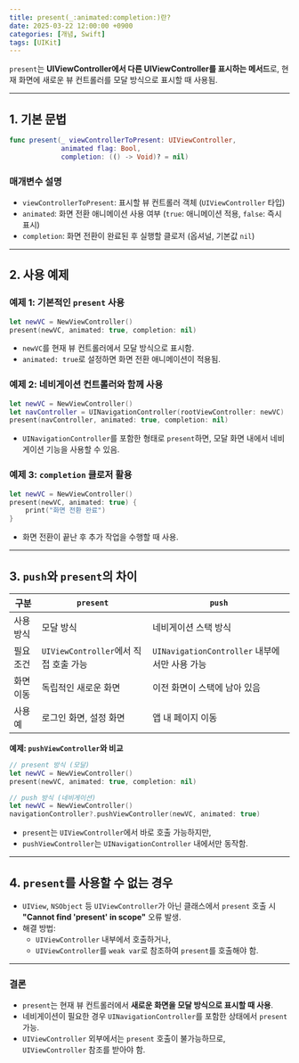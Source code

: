 ```yaml
---
title: present(_:animated:completion:)란?
date: 2025-03-22 12:00:00 +0900
categories: [개념, Swift]
tags: [UIKit]
---
```


`present`는 **UIViewController에서 다른 UIViewController를 표시하는 메서드**로, 현재 화면에 새로운 뷰 컨트롤러를 모달 방식으로 표시할 때 사용됨.

---

## 1. 기본 문법

```swift
func present(_ viewControllerToPresent: UIViewController,
             animated flag: Bool,
             completion: (() -> Void)? = nil)

```

### 매개변수 설명

- `viewControllerToPresent`: 표시할 뷰 컨트롤러 객체 (`UIViewController` 타입)
- `animated`: 화면 전환 애니메이션 사용 여부 (`true`: 애니메이션 적용, `false`: 즉시 표시)
- `completion`: 화면 전환이 완료된 후 실행할 클로저 (옵셔널, 기본값 `nil`)

---

## 2. 사용 예제

### 예제 1: 기본적인 `present` 사용

```swift
let newVC = NewViewController()
present(newVC, animated: true, completion: nil)

```

- `newVC`를 현재 뷰 컨트롤러에서 모달 방식으로 표시함.
- `animated: true`로 설정하면 화면 전환 애니메이션이 적용됨.

### 예제 2: 네비게이션 컨트롤러와 함께 사용

```swift
let newVC = NewViewController()
let navController = UINavigationController(rootViewController: newVC)
present(navController, animated: true, completion: nil)

```

- `UINavigationController`를 포함한 형태로 `present`하면, 모달 화면 내에서 네비게이션 기능을 사용할 수 있음.

### 예제 3: `completion` 클로저 활용

```swift
let newVC = NewViewController()
present(newVC, animated: true) {
    print("화면 전환 완료")
}

```

- 화면 전환이 끝난 후 추가 작업을 수행할 때 사용.

---

## 3. `push`와 `present`의 차이

| 구분 | `present` | `push` |
| --- | --- | --- |
| 사용 방식 | 모달 방식 | 네비게이션 스택 방식 |
| 필요 조건 | `UIViewController`에서 직접 호출 가능 | `UINavigationController` 내부에서만 사용 가능 |
| 화면 이동 | 독립적인 새로운 화면 | 이전 화면이 스택에 남아 있음 |
| 사용 예 | 로그인 화면, 설정 화면 | 앱 내 페이지 이동 |

**예제: `pushViewController`와 비교**

```swift
// present 방식 (모달)
let newVC = NewViewController()
present(newVC, animated: true, completion: nil)

// push 방식 (네비게이션)
let newVC = NewViewController()
navigationController?.pushViewController(newVC, animated: true)
```

- `present`는 `UIViewController`에서 바로 호출 가능하지만,
- `pushViewController`는 `UINavigationController` 내에서만 동작함.

---

## 4. `present`를 사용할 수 없는 경우

- `UIView`, `NSObject` 등 `UIViewController`가 아닌 클래스에서 `present` 호출 시 **"Cannot find 'present' in scope"** 오류 발생.
- 해결 방법:
    - `UIViewController` 내부에서 호출하거나,
    - `UIViewController`를 `weak var`로 참조하여 `present`를 호출해야 함.

---

### 결론

- `present`는 현재 뷰 컨트롤러에서 **새로운 화면을 모달 방식으로 표시할 때 사용**.
- 네비게이션이 필요한 경우 `UINavigationController`를 포함한 상태에서 `present` 가능.
- `UIViewController` 외부에서는 `present` 호출이 불가능하므로, `UIViewController` 참조를 받아야 함.

